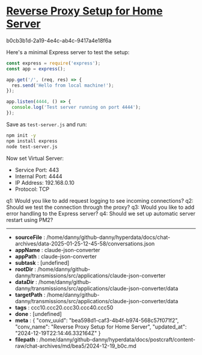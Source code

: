 # [Reverse Proxy Setup for Home Server](https://claude.ai/chat/bea598d1-caf3-4b4f-b974-568c57f071f2)

b0cb3b1d-2a19-4e4c-ab4c-9417a4e18f6a

 Here's a minimal Express server to test the setup:

```javascript
const express = require('express');
const app = express();

app.get('/', (req, res) => {
  res.send('Hello from local machine!');
});

app.listen(4444, () => {
  console.log('Test server running on port 4444');
});
```

Save as `test-server.js` and run:
```bash
npm init -y
npm install express
node test-server.js
```

Now set Virtual Server:
- Service Port: 443
- Internal Port: 4444
- IP Address: 192.168.0.10
- Protocol: TCP

q1: Would you like to add request logging to see incoming connections?
q2: Should we test the connection through the proxy?
q3: Would you like to add error handling to the Express server?
q4: Should we set up automatic server restart using PM2?

---

* **sourceFile** : /home/danny/github-danny/hyperdata/docs/chat-archives/data-2025-01-25-12-45-58/conversations.json
* **appName** : claude-json-converter
* **appPath** : claude-json-converter
* **subtask** : [undefined]
* **rootDir** : /home/danny/github-danny/transmissions/src/applications/claude-json-converter
* **dataDir** : /home/danny/github-danny/transmissions/src/applications/claude-json-converter/data
* **targetPath** : /home/danny/github-danny/transmissions/src/applications/claude-json-converter/data
* **tags** : ccc10.ccc20.ccc30.ccc40.ccc50
* **done** : [undefined]
* **meta** : {
  "conv_uuid": "bea598d1-caf3-4b4f-b974-568c57f071f2",
  "conv_name": "Reverse Proxy Setup for Home Server",
  "updated_at": "2024-12-19T22:14:46.332164Z"
}
* **filepath** : /home/danny/github-danny/hyperdata/docs/postcraft/content-raw/chat-archives/md/bea5/2024-12-19_b0c.md